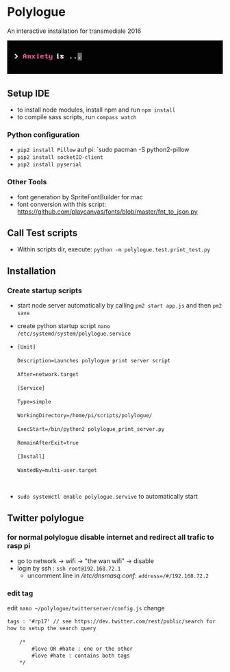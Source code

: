 # Polylogue

An interactive installation for transmediale 2016

![](anxiety.png)

## Setup IDE

* to install node modules, install npm and run `npm install`
* to compile sass scripts, run `compass watch`

### Python configuration

* `pip2 install Pillow` auf pi: `sudo pacman -S python2-pillow
* `pip2 install socketIO-client`
* `pip2 install pyserial`

### Other Tools

* font generation by SpriteFontBuilder for mac
* font conversion with this script: <https://github.com/playcanvas/fonts/blob/master/fnt_to_json.py>

## Call Test scripts

* Within scripts dir, execute: `python -m polylogue.test.print_test.py`

## Installation

### Create startup scripts

* start node server automatically by calling `pm2 start app.js` and then `pm2 save`
* create python startup script `nano /etc/systemd/system/polylogue.service`



* ``` 
  [Unit]

  Description=Launches polylogue print server script

  After=network.target

  [Service]

  Type=simple

  WorkingDirectory=/home/pi/scripts/polylogue/

  ExecStart=/bin/python2 polylogue_print_server.py

  RemainAfterExit=true

  [Install]

  WantedBy=multi-user.target
  ```

  ​


* `sudo systemctl enable polylogue.servive` to automatically start

## Twitter polylogue

### for normal polylogue disable internet and redirect all trafic to rasp pi

* go to network -> wifi -> "the wan wifi" -> disable
* login by ssh : `ssh root@192.168.72.1`
  * uncomment line in */etc/dnsmasq.conf*: `address=/#/192.168.72.2`

### edit tag



edit `nano ~/polylogue/twitterserver/config.js` change

```
tags : '#rp17' // see https://dev.twitter.com/rest/public/search for how to setup the search query

	/*
		#love OR #hate : one or the other
		#love #hate : contains both tags
	*/
```